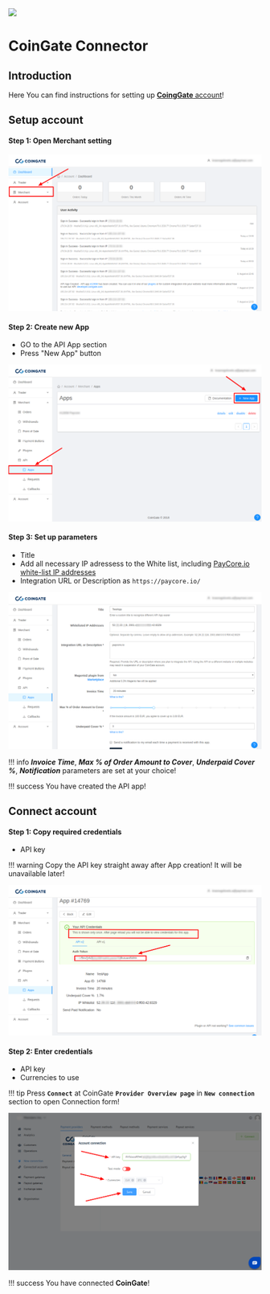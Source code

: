 <img src="https://static.openfintech.io/payment_providers/coingate/logo.svg?w=300" width="300px" >

# CoinGate Connector

## Introduction

Here You can find  instructions for setting up [**CoingGate** account](https://coingate.com/account/dashboard)!

## Setup account


#### Step 1: Open Merchant setting

![Step 1](images/coingate-step1.png)

#### Step 2: Create new App
-  GO to the API App section
-  Press "New App" button

![Step 2](images/coingate-step2_1.png)

#### Step 3: Set up parameters

-  Title
-  Add all necessary IP adressess to the White list, including  [PayСore.io white-list IP addresses](/ips/#white-list-ip-addresses)   
-  Integration URL or Description  as ```https://paycore.io/```

![Step 3](images/coingate-step3.png)

!!! info
    **_Invoice Time_**, **_Max % of Order Amount to Cover_**, **_Underpaid Cover %_**, **_Notification_** parameters are set  at your choice!


!!! success
    You have created the API app!
    
## Connect account

#### Step 1: Copy required credentials

-  API key

!!! warning
    Copy the API key straight away after App creation!
    It will be unavailable later!

![Step 1](images/coingate-step4.png)

#### Step 2: Enter credentials

-  API key
-  Currencies to use

!!! tip
    Press **`Connect`** at CoinGate **`Provider Overview page`** in **`New connection`** section to open Connection form!



![Connect](images/coingate_connect.png)


!!! success
    You have connected **CoinGate**!